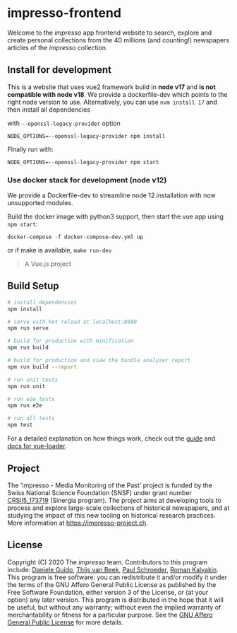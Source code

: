 # impresso-frontend

Welcome to the _impresso_ app frontend website to search, explore and create personal collections from the 40 millions (and counting!) newspapers articles of the _impresso_ collection.

## Install for development

This is a website that uses vue2 framework build in **node v17** and **is not compatible with node v18**. We provide a dockerfile-dev which points to the right node version to use. Alternatively, you can use `nvm install 17` and then install all dependencies 

with `--openssl-legacy-provider` option

```
NODE_OPTIONS=--openssl-legacy-provider npm install
```

FInally run with:

```
NODE_OPTIONS=--openssl-legacy-provider npm start
```

### Use docker stack for development (node v12)

We provide a Dockerfile-dev to streamline node 12 installation with now unsupported modules.

Build the docker image with python3 support, then start the vue app using `npm start`:

```
docker-compose -f docker-compose-dev.yml up
```

or if make is available, `make run-dev`

> A Vue.js project

## Build Setup

```bash
# install dependencies
npm install

# serve with hot reload at localhost:8080
npm run serve

# build for production with minification
npm run build

# build for production and view the bundle analyzer report
npm run build --report

# run unit tests
npm run unit

# run e2e tests
npm run e2e

# run all tests
npm test
```

For a detailed explanation on how things work, check out the [guide](http://vuejs-templates.github.io/webpack/) and [docs for vue-loader](http://vuejs.github.io/vue-loader).

## Project

The 'impresso - Media Monitoring of the Past' project is funded by the Swiss National Science Foundation (SNSF) under grant number [CRSII5_173719](http://p3.snf.ch/project-173719) (Sinergia program). The project aims at developing tools to process and explore large-scale collections of historical newspapers, and at studying the impact of this new tooling on historical research practices. More information at https://impresso-project.ch.

## License

Copyright (C) 2020 The _impresso_ team. Contributors to this program include: [Daniele Guido](https://github.com/danieleguido), [Thijs van Beek](https://github.com/tvanbeek), [Paul Schroeder](https://github.com/PaulSchroeder), [Roman Kalyakin](https://github.com/theorm).
This program is free software: you can redistribute it and/or modify it under the terms of the GNU Affero General Public License as published by the Free Software Foundation, either version 3 of the License, or (at your option) any later version.
This program is distributed in the hope that it will be useful, but without any warranty; without even the implied warranty of merchantability or fitness for a particular purpose. See the [GNU Affero General Public License](https://github.com/impresso/impresso-frontend/blob/master/LICENSE) for more details.
